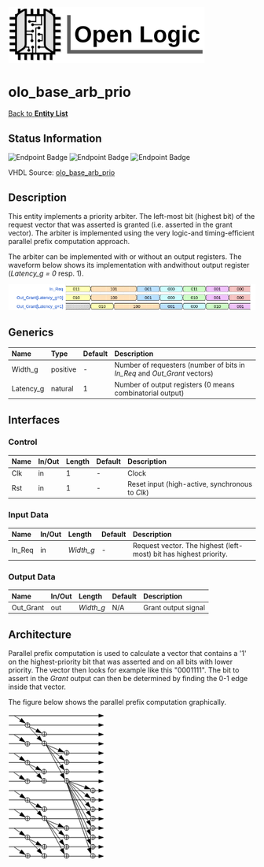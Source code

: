 <img src="../Logo.png" alt="Logo" width="400">

# olo_base_arb_prio

[Back to **Entity List**](../EntityList.md)

## Status Information

![Endpoint Badge](https://img.shields.io/endpoint?url=https://storage.googleapis.com/open-logic-badges/coverage/olo_base_arb_prio.json?cacheSeconds=0) ![Endpoint Badge](https://img.shields.io/endpoint?url=https://storage.googleapis.com/open-logic-badges/branches/olo_base_arb_prio.json?cacheSeconds=0) ![Endpoint Badge](https://img.shields.io/endpoint?url=https://storage.googleapis.com/open-logic-badges/issues/olo_base_arb_prio.json?cacheSeconds=0)

VHDL Source: [olo_base_arb_prio](../../src/base/vhdl/olo_base_arb_prio.vhd)

## Description

This entity implements a priority arbiter. The left-most bit (highest bit) of the request vector that was asserted is granted (i.e. asserted in the grant  vector). The arbiter is implemented using the very logic-and timing-efficient parallel prefix computation approach.

The arbiter can be implemented with or without an output registers. The waveform below shows its implementation with andwithout output register (*Latency\_g = 0* resp. 1).

![Waveform](./arb/olo_base_arb_prio_example.png)

## Generics

| Name      | Type     | Default | Description                                                  |
| :-------- | :------- | ------- | :----------------------------------------------------------- |
| Width_g   | positive | -       | Number of requesters (number of bits in *In_Req* and *Out_Grant* vectors) |
| Latency_g | natural  | 1       | Number of output registers (0 means combinatorial output)    |

## Interfaces

### Control

| Name | In/Out | Length | Default | Description                                     |
| :--- | :----- | :----- | ------- | :---------------------------------------------- |
| Clk  | in     | 1      | -       | Clock                                           |
| Rst  | in     | 1      | -       | Reset input (high-active, synchronous to *Clk*) |

### Input Data

| Name   | In/Out | Length    | Default | Description                                                  |
| :----- | :----- | :-------- | ------- | :----------------------------------------------------------- |
| In_Req | in     | *Width_g* | -       | Request vector. The highest (left-most) bit has highest priority. |

### Output Data

| Name      | In/Out | Length    | Default | Description         |
| :-------- | :----- | :-------- | ------- | :------------------ |
| Out_Grant | out    | *Width_g* | N/A     | Grant output signal |

## Architecture

Parallel prefix computation is used to calculate a vector that contains a '1' on the highest-priority bit that was asserted and on all bits with lower priority. The vector then looks for example like this "0001111". The bit to assert in the *Grant* output can then be determined by finding the 0-1 edge inside that vector.

The figure below shows the parallel prefix computation graphically.

![PPC-Algorithm](./arb/olo_base_arb_prio_ppc.png)



